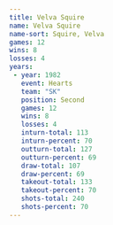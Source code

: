 ```yaml
---
title: Velva Squire
name: Velva Squire
name-sort: Squire, Velva
games: 12
wins: 8
losses: 4
years:
 - year: 1982
   event: Hearts
   team: "SK"
   position: Second
   games: 12
   wins: 8
   losses: 4
   inturn-total: 113
   inturn-percent: 70
   outturn-total: 127
   outturn-percent: 69
   draw-total: 107
   draw-percent: 69
   takeout-total: 133
   takeout-percent: 70
   shots-total: 240
   shots-percent: 70
---
```

